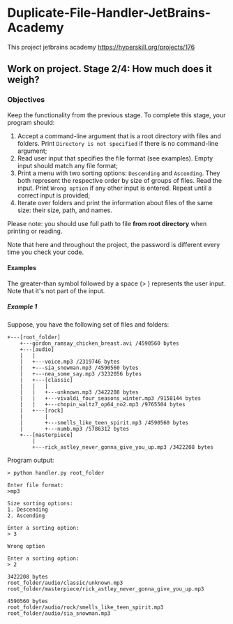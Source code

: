 # Duplicate-File-Handler-JetBrains-Academy
This project jetbrains academy https://hyperskill.org/projects/176

## Work on project. Stage 2/4: How much does it weigh?
### Objectives
Keep the functionality from the previous stage. To complete this stage, your program should:

1. Accept a command-line argument that is a root directory with files and folders. 
Print ```Directory is not specified``` if there is no command-line argument;
2. Read user input that specifies the file format (see examples). Empty input should match any file format;
3. Print a menu with two sorting options: ```Descending``` and ```Ascending```. They both represent the respective order by size of groups of files. Read the input.
Print ```Wrong option``` if any other input is entered. Repeat until a correct input is provided;
4. Iterate over folders and print the information about files of the same size: their size, path, and names.

Please note: you should use full path to file **from root directory** when printing or reading.

Note that here and throughout the project, the password is different every time you check your code.

#### Examples
The greater-than symbol followed by a space (> ) represents the user input. Note that it's not part of the input.

##### Example 1

Suppose, you have the following set of files and folders:


```shell
+---[root_folder]
    +---gordon_ramsay_chicken_breast.avi /4590560 bytes
    +---[audio]
    |   |
    |   +---voice.mp3 /2319746 bytes
    |   +---sia_snowman.mp3 /4590560 bytes
    |   +---nea_some_say.mp3 /3232056 bytes
    |   +---[classic]
    |   |   |
    |   |   +---unknown.mp3 /3422208 bytes
    |   |   +---vivaldi_four_seasons_winter.mp3 /9158144 bytes
    |   |   +---chopin_waltz7_op64_no2.mp3 /9765504 bytes
    |   +---[rock]
    |       |
    |       +---smells_like_teen_spirit.mp3 /4590560 bytes
    |       +---numb.mp3 /5786312 bytes
    +---[masterpiece]
        |
        +---rick_astley_never_gonna_give_you_up.mp3 /3422208 bytes
```

Program output:

```shell
> python handler.py root_folder

Enter file format:
>mp3

Size sorting options:
1. Descending
2. Ascending

Enter a sorting option:
> 3

Wrong option

Enter a sorting option:
> 2

3422208 bytes
root_folder/audio/classic/unknown.mp3
root_folder/masterpiece/rick_astley_never_gonna_give_you_up.mp3

4590560 bytes
root_folder/audio/rock/smells_like_teen_spirit.mp3
root_folder/audio/sia_snowman.mp3
```
